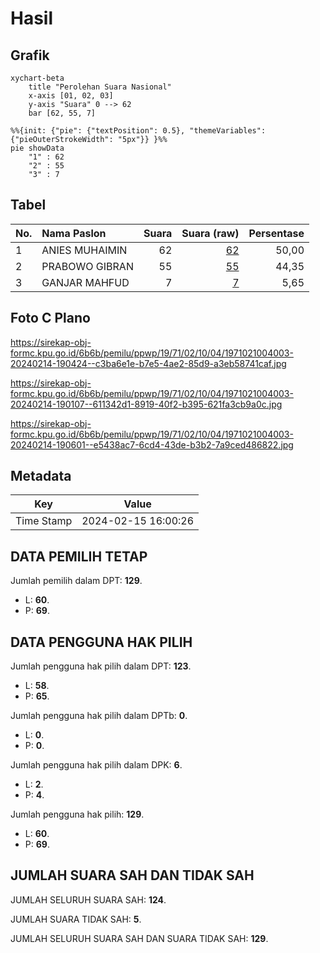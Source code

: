 # Hasil

## Grafik

```mermaid
xychart-beta
    title "Perolehan Suara Nasional"
    x-axis [01, 02, 03]
    y-axis "Suara" 0 --> 62
    bar [62, 55, 7]
```

```mermaid
%%{init: {"pie": {"textPosition": 0.5}, "themeVariables": {"pieOuterStrokeWidth": "5px"}} }%%
pie showData
    "1" : 62
    "2" : 55
    "3" : 7
```

## Tabel

| No. | Nama Paslon    | Suara | Suara (raw) | Persentase |
|:--- |:-------------- | -----:| -----------:| ----------:|
| 1   | ANIES MUHAIMIN | 62    | [62][p-1]   | 50,00      |
| 2   | PRABOWO GIBRAN | 55    | [55][p-2]   | 44,35      |
| 3   | GANJAR MAHFUD  | 7     | [7][p-3]    | 5,65       |


[p-1]: https://github.com/gigit-pemilu/pemilu-2024/blob/main/pilpres/hitung-suara/sub/19-kepulauan-bangka-belitung/sub/71-kota-pangkal-pinang/sub/02-taman-sari/sub/1004-rawa-bangun/sub/003-tps/sub/paslon-1.txt
[p-2]: https://github.com/gigit-pemilu/pemilu-2024/blob/main/pilpres/hitung-suara/sub/19-kepulauan-bangka-belitung/sub/71-kota-pangkal-pinang/sub/02-taman-sari/sub/1004-rawa-bangun/sub/003-tps/sub/paslon-2.txt
[p-3]: https://github.com/gigit-pemilu/pemilu-2024/blob/main/pilpres/hitung-suara/sub/19-kepulauan-bangka-belitung/sub/71-kota-pangkal-pinang/sub/02-taman-sari/sub/1004-rawa-bangun/sub/003-tps/sub/paslon-3.txt

## Foto C Plano

https://sirekap-obj-formc.kpu.go.id/6b6b/pemilu/ppwp/19/71/02/10/04/1971021004003-20240214-190424--c3ba6e1e-b7e5-4ae2-85d9-a3eb58741caf.jpg

https://sirekap-obj-formc.kpu.go.id/6b6b/pemilu/ppwp/19/71/02/10/04/1971021004003-20240214-190107--611342d1-8919-40f2-b395-621fa3cb9a0c.jpg

https://sirekap-obj-formc.kpu.go.id/6b6b/pemilu/ppwp/19/71/02/10/04/1971021004003-20240214-190601--e5438ac7-6cd4-43de-b3b2-7a9ced486822.jpg


## Metadata

| Key        | Value               |
| ---------- | ------------------- |
| Time Stamp | 2024-02-15 16:00:26 |


## DATA PEMILIH TETAP

Jumlah pemilih dalam DPT: **129**.
 * L: **60**.
 * P: **69**.

## DATA PENGGUNA HAK PILIH

Jumlah pengguna hak pilih dalam DPT: **123**.
 * L: **58**.
 * P: **65**.

Jumlah pengguna hak pilih dalam DPTb: **0**.
 * L: **0**.
 * P: **0**.

Jumlah pengguna hak pilih dalam DPK: **6**.
 * L: **2**.
 * P: **4**.

Jumlah pengguna hak pilih: **129**.
 * L: **60**.
 * P: **69**.

## JUMLAH SUARA SAH DAN TIDAK SAH

JUMLAH SELURUH SUARA SAH: **124**.

JUMLAH SUARA TIDAK SAH: **5**.

JUMLAH SELURUH SUARA SAH DAN SUARA TIDAK SAH: **129**.


